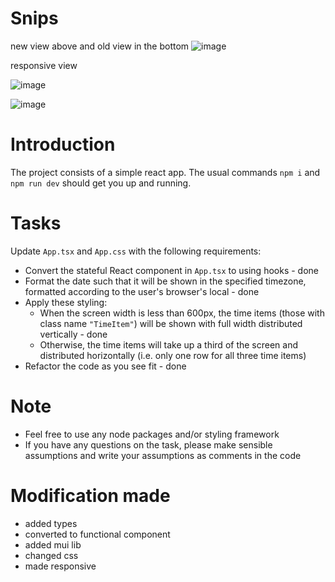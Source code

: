 # Snips
new view above and old view in the bottom
![image](https://github.com/user-attachments/assets/f27d550b-2438-44bb-ac24-5d17a00d450b)

responsive view

![image](https://github.com/user-attachments/assets/675854af-af4c-4cca-9bb5-63fe03e8e89e)

![image](https://github.com/user-attachments/assets/5aed575d-b889-4129-8fa4-344feec80644)




# Introduction

The project consists of a simple react app. The usual commands
`npm i` and `npm run dev` should get you up and running.

# Tasks
Update `App.tsx` and `App.css` with the following requirements:

- Convert the stateful React component in `App.tsx` to using hooks - done
- Format the date such that it will be shown in the specified timezone, formatted according to the user's browser's local - done
- Apply these styling:
  - When the screen width is less than 600px, the time items (those with class name `"TimeItem"`) will be shown with full width distributed vertically - done
  - Otherwise, the time items will take up a third of the screen and distributed horizontally (i.e. only one row for all three time items)
- Refactor the code as you see fit - done


# Note
- Feel free to use any node packages and/or styling framework
- If you have any questions on the task, please make sensible assumptions and write your assumptions as comments in the code

# Modification made
- added types
- converted to functional component
- added mui lib
- changed css
- made responsive
